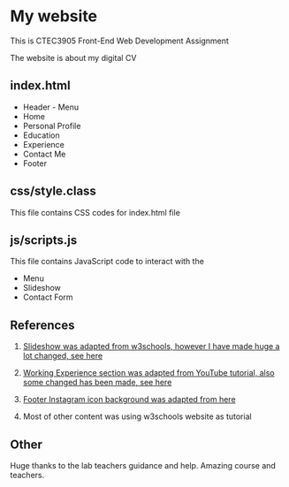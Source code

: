 # My website

This is CTEC3905 Front-End Web Development Assignment

The website is about my digital CV

## index.html

* Header - Menu
* Home
* Personal Profile
* Education
* Experience
* Contact Me
* Footer


## css/style.class

This file contains CSS codes for index.html file


## js/scripts.js

This file contains JavaScript code to interact with the

* Menu
* Slideshow
* Contact Form


## References

1. [Slideshow was adapted from w3schools, however I have made huge a lot changed, see here](https://www.w3schools.com/howto/howto_js_slideshow.asp)

2. [Working Experience section was adapted from YouTube tutorial, also some changed has been made, see here](https://www.youtube.com/watch?v=T7PnWnTgusc&t=5113s)

3. [Footer Instagram icon background was adapted from here](https://codepen.io/thomasrye/pen/VaRoYv)

4. Most of other content was using w3schools website as tutorial


## Other

Huge thanks to the lab teachers guidance and help. Amazing course and teachers.
